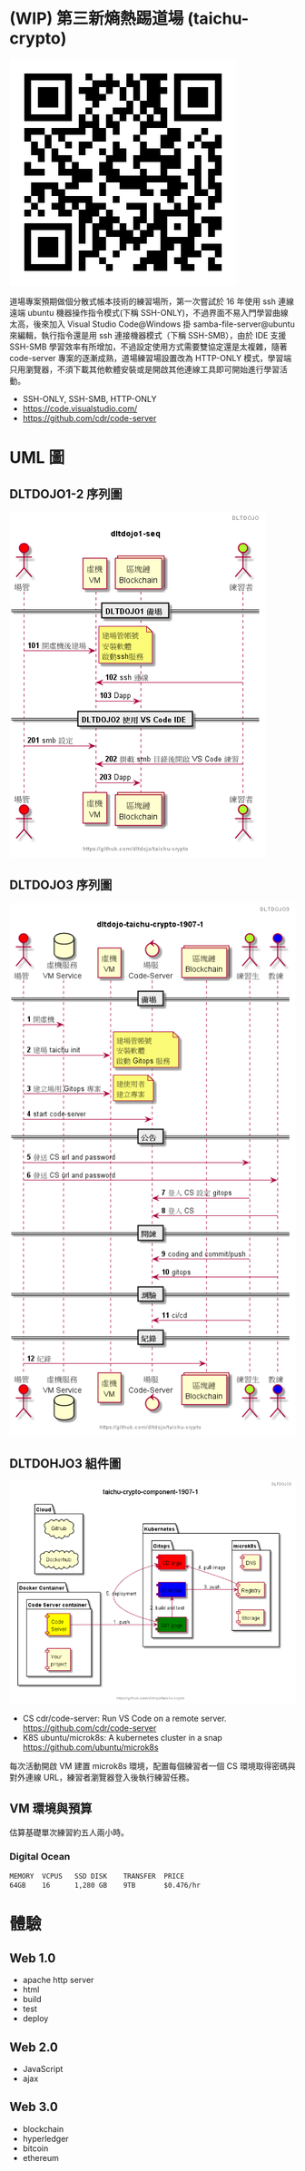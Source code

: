# (WIP) 第三新熵熱踢道場 (taichu-crypto) 

![QR Code](images/qr-taichu-crypto.svg)

道場專案預期做個分散式帳本技術的練習場所，第一次嘗試於 16 年使用 ssh 連線遠端 ubuntu 機器操作指令模式(下稱 SSH-ONLY)，不過界面不易入門學習曲線太高，後來加入 Visual Studio Code@Windows 掛 samba-file-server@ubuntu 來編輯，執行指令還是用 ssh 連接機器模式（下稱 SSH-SMB），由於 IDE 支援 SSH-SMB 學習效率有所增加，不過設定使用方式需要雙協定還是太複雜，隨著 code-server 專案的逐漸成熟，道場練習場設置改為 HTTP-ONLY 模式，學習端只用瀏覽器，不須下載其他軟體安裝或是開啟其他連線工具即可開始進行學習活動。

- SSH-ONLY, SSH-SMB, HTTP-ONLY
- https://code.visualstudio.com/
- https://github.com/cdr/code-server

# UML 圖

## DLTDOJO1-2 序列圖

![](puml/dltdojo1-seq.png)

## DLTDOJO3 序列圖

![](puml/dltdojo-taichu-crypto-1907-1.png)

## DLTDOHJO3 組件圖

![](puml/taichu-crypto-component-1907-1.png)


- CS cdr/code-server: Run VS Code on a remote server. https://github.com/cdr/code-server
- K8S ubuntu/microk8s: A kubernetes cluster in a snap https://github.com/ubuntu/microk8s

每次活動開啟 VM 建置 microk8s 環境，配置每個練習者一個 CS 環境取得密碼與對外連線 URL，練習者瀏覽器登入後執行練習任務。

## VM 環境與預算

估算基礎單次練習約五人兩小時。

### Digital Ocean 

```
MEMORY  VCPUS   SSD DISK    TRANSFER  PRICE
64GB    16      1,280 GB    9TB	      $0.476/hr
```

# 體驗 

## Web 1.0

- apache http server
- html
- build 
- test
- deploy

## Web 2.0

- JavaScript
- ajax

## Web 3.0

- blockchain
- hyperledger 
- bitcoin
- ethereum
